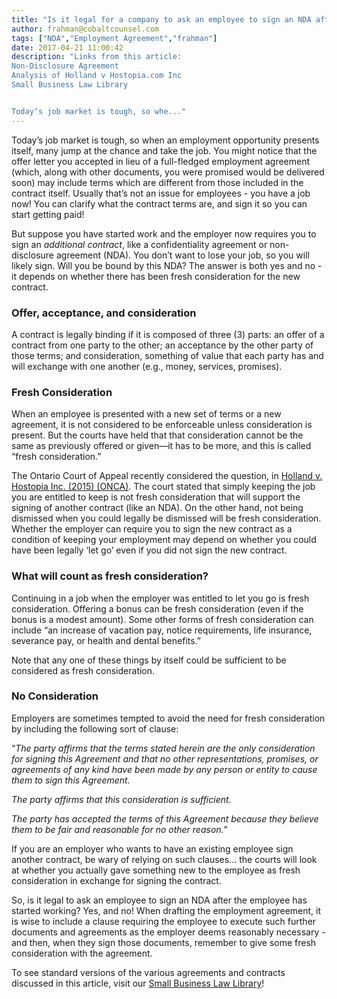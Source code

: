 ```yaml
---
title: "Is it legal for a company to ask an employee to sign an NDA after the employee has started working?"
author: frahman@cobaltcounsel.com
tags: ["NDA","Employment Agreement","frahman"]
date: 2017-04-21 11:00:42
description: "Links from this article:
Non-Disclosure Agreement
Analysis of Holland v Hostopia.com Inc
Small Business Law Library


Today’s job market is tough, so whe..."
---
```





Today’s job market is tough, so when an employment opportunity presents itself, many jump at the chance and take the job. You might notice that the offer letter you accepted in lieu of a full-fledged employment agreement (which, along with other documents, you were promised would be delivered soon) may include terms which are different from those included in the contract itself. Usually that’s not an issue for employees - you have a job now! You can clarify what the contract terms are, and sign it so you can start getting paid!

 

But suppose you have started work and the employer now requires you to sign an *additional contract*, like a confidentiality agreement or non-disclosure agreement (NDA). You don’t want to lose your job, so you will likely sign. Will you be bound by this NDA? The answer is both yes and no - it depends on whether there has been fresh consideration for the new contract.

### Offer, acceptance, and consideration

A contract is legally binding if it is composed of three (3) parts: an offer of a contract from one party to the other; an acceptance by the other party of those terms; and consideration, something of value that each party has and will exchange with one another (e.g., money, services, promises).

 

### Fresh Consideration

When an employee is presented with a new set of terms or a new agreement, it is not considered to be enforceable unless consideration is present. But the courts have held that that consideration cannot be the same as previously offered or given—it has to be more, and this is called “fresh consideration.”

 

The Ontario Court of Appeal recently considered the question, in [Holland v. Hostopia Inc. (2015) (ONCA)](https://canliiconnects.org/en/commentaries/39223/). The court stated that simply keeping the job you are entitled to keep is not fresh consideration that will support the signing of another contract (like an NDA). On the other hand, not being dismissed when you could legally be dismissed will be fresh consideration. Whether the employer can require you to sign the new contract as a condition of keeping your employment may depend on whether you could have been legally ‘let go’ even if you did not sign the new contract.

 

### What will count as fresh consideration?

Continuing in a job when the employer was entitled to let you go is fresh consideration. Offering a bonus can be fresh consideration (even if the bonus is a modest amount). Some other forms of fresh consideration can include “an increase of vacation pay, notice requirements, life insurance, severance pay, or health and dental benefits.” 

Note that any one of these things by itself could be sufficient to be considered as fresh consideration.

### No Consideration

Employers are sometimes tempted to avoid the need for fresh consideration by including the following sort of clause: 

“*The party affirms that the terms stated herein are the only consideration for signing this Agreement and that no other representations, promises, or agreements of any kind have been made by any person or entity to cause them to sign this Agreement.*

*The party affirms that this consideration is sufficient.* 

*The party has accepted the terms of this Agreement because they believe them to be fair and reasonable for no other reason.*”

 

If you are an employer who wants to have an existing employee sign another contract, be wary of relying on such clauses… the courts will look at whether you actually gave something new to the employee as fresh consideration in exchange for signing the contract.

 

So, is it legal to ask an employee to sign an NDA after the employee has started working? Yes, and no! When drafting the employment agreement, it is wise to include a clause requiring the employee to execute such further documents and agreements as the employer deems reasonably necessary - and then, when they sign those documents, remember to give some fresh consideration with the agreement.

 

To see standard versions of the various agreements and contracts discussed in this article, visit our [Small Business Law Library](https://www.clausehound.com/documents/)!

 



